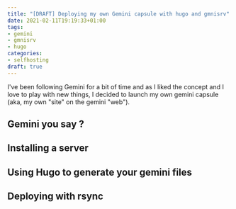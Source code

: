 ```yaml
---
title: "[DRAFT] Deploying my own Gemini capsule with hugo and gmnisrv"
date: 2021-02-11T19:19:33+01:00
tags:
- gemini
- gmnisrv
- hugo
categories:
- selfhosting
draft: true
---
```


I've been following Gemini for a bit of time and as I liked the concept and I love to play with new things, I decided to launch my own gemini capsule (aka, my own "site" on the gemini "web").

## Gemini you say ?

## Installing a server

## Using Hugo to generate your gemini files

## Deploying with rsync


